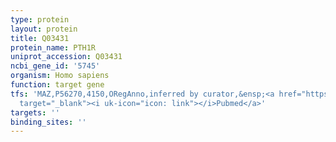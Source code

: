 ```yaml
---
type: protein
layout: protein
title: Q03431
protein_name: PTH1R
uniprot_accession: Q03431
ncbi_gene_id: '5745'
organism: Homo sapiens
function: target gene
tfs: 'MAZ,P56270,4150,ORegAnno,inferred by curator,&ensp;<a href="https://www.ncbi.nlm.nih.gov/pubmed/?term=14765995%5Buid%5D"
  target="_blank"><i uk-icon="icon: link"></i>Pubmed</a>'
targets: ''
binding_sites: ''
---
```

